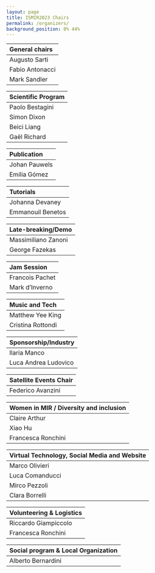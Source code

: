 ```yaml
---
layout: page
title: ISMIR2023 Chairs
permalink: /organizers/
background_position: 0% 44%
---
```


| General chairs  |  
|:------------------|
| Augusto Sarti    |
| Fabio Antonacci    |
| Mark Sandler    | 


| Scientific Program  |                                                                                               
|:-------------------|
| Paolo Bestagini       |
| Simon Dixon          | 
| Beici Liang         | 
| Gaël Richard       | 



| Publication      |
|:----------------|
| Johan Pauwels          |
| Emilia Gómez          | 



| Tutorials        |      
|:----------------|
| Johanna Devaney          | 
| Emmanouil Benetos          |



| Late-breaking/Demo  |  
|:-------------------|
| Massimiliano Zanoni          | 
| George Fazekas	|


| Jam Session	   |         
|:--------------------|
| Francois Pachet     |
| Mark d’Inverno      |


| Music and Tech	   |         
|:--------------------|
| Matthew Yee King     |
| Cristina Rottondi      |

| Sponsorship/Industry |         
|:--------------------|
| Ilaria Manco |
|  Luca Andrea Ludovico     |

| Satellite Events Chair |         
|:--------------------|
| Federico Avanzini |



| Women in MIR / Diversity and inclusion| 
|:--------------------|
| Claire Arthur  |
| Xiao Hu  |
| Francesca Ronchini |



| Virtual Technology, Social Media and Website  | 
|:-------------------|
| Marco Olivieri                        | 
| Luca Comanducci                        |
| Mirco Pezzoli                        | 
| Clara Borrelli                        |



| Volunteering & Logistics   |   
|:--------------------|
| Riccardo Giampiccolo  |
| Francesca Ronchini  | 


| Social program & Local Organization       |                                                                                                
|:----------------|
| Alberto Bernardini  |

<!--

| General chairs  |                                                                                                |
|:------------------:|:-----------------------------------------------------------------------------------------------|
| Augusto Sarti    | ![Augusto Sarti's picture](/ismir2023/assets/img/organizers/asarti-100x100.jpg "Augusto Sarti") |
| Fabio Antonacci    | ![Fabio Antonacci's picture](/ismir2023/assets/img/organizers/fantonacci-100x100.jpg "Fabio Antonacci") |
| Mark Sandler    | ![Mark Sandler's picture](/ismir2023/assets/img/organizers/msandler-100x100.jpg "Mark Sandler") |


| Scientific Program  |                                                                                               |
|:-------------------:|:----------------------------------------------------------------------------------------------|
| Paolo Bestagini       | ![Paolo Bestagini's picture](/ismir2023/assets/img/organizers/pbestagini-100x100.jpg "Paolo Bestagini")    |
| Simon Dixon          | ![Simon Dixon's picture](/ismir2023/assets/img/organizers/ "Simon Dixon")        |
| Beici Liang         | ![Beici Liang's picture](/ismir2023/assets/img/organizers/ "Beici Liang")        |
| Gaël Richard       | ![Gaël Richard's picture](/ismir2023/assets/img/organizers/ "Gaël Richard") |



| Publication      |                                                                                                |
|:----------------:|:-----------------------------------------------------------------------------------------------|
| Johan Pauwels          | ![Johan Pauwels's picture](/ismir2023/assets/img/organizers/ "Johan Pauwels")        |
| Emilia Gómez          | ![Emilia Gómez's picture](/ismir2023/assets/img/organizers/ "Emilia Gómez")        |



| Tutorials        |                                                                                                  |
|:----------------:|:-------------------------------------------------------------------------------------------------|
| Johanna Devaney          | ![Johanna Devaney's picture](/ismir2023/assets/img/organizers/ "Johanna Devaney")        |
| Emmanouil Benetos          | ![Emmanouil Benetos's picture](/ismir2023/assets/img/organizers/ "Emmanouil Benetos")        |



| Late-breaking/Demo  |                                                                                                    |
|:-------------------:|:---------------------------------------------------------------------------------------------------|
| Massimiliano Zanoni          | ![Massimiliano Zanoni's picture](/ismir2023/assets/img/organizers/mzanoni-100x100.jpg "Massimiliano Zanoni")        |


| Music and Tech	   |                                                                                           |
|:--------------------:|:-------------------------------------------------------------------------------------------|
| Matthew Yee King     | ![Matthew Yee King's picture](/ismir2023/assets/img/organizers/ "Matthew Yee King")        |
| Francois Pachet      | ![Francois Pachet's picture](/ismir2023/assets/img/organizers/ "Francois Pachet")          |



| Women in MIR / Diversity and inclysion|                                                                                                        |
|:--------------------:|:-------------------------------------------------------------------------------------------------------|
| Helene Camille Crayencour          | ![Helene Camille Crayencour's picture](/ismir2023/assets/img/organizers/ "Helene Camille Crayencour")        |
| Giorgia Cantisani          | ![Giorgia Cantisani's picture](/ismir2023/assets/img/organizers/ "Giorgia Cantisani")        |



| Virtual Technology, Social Media and Website  |                                                            |
|:-------------------:|:-------------------------------------------------------------------------------------|
| Marco Olivieri                        | ![Marco Olivieri's picture](/ismir2023/assets/img/organizers/molivieri-100x100.jpg "Marco Olivieri") |
| Luca Comanducci                        | ![Luca Comanducci's picture](/ismir2023/assets/img/organizers/lcomanducci-100x100.jpg "Luca Comanducci") |
| Mirco Pezzoli                        | ![Mirco Pezzoli's picture](/ismir2023/assets/img/organizers/mpezzoli-100x100.jpg "Mirco Pezzoli") |



| Volunteering & Logistics   |                                                                                                        |
|:--------------------:|:-------------------------------------------------------------------------------------------------------|
| Riccardo Giampiccolo  | ![Riccardo Giampiccolo's picture](/ismir2023/assets/img/organizers/rgiampiccolo-100x100.jpg "Riccardo Giampiccolo") |
| Francesca Ronchini  | ![Francesca Ronchini's picture](/ismir2023/assets/img/organizers/fronchini-100x100.jpg "Francesca Ronchini") |

| Social program & Local Organization       |                                                                                                |
|:----------------:|:-----------------------------------------------------------------------------------------------|
| Alberto Bernardini  | ![Alberto Bernardini's picture](/ismir2023/assets/img/organizers/abernardini-100x100.jpg "Alberto Bernardini") |

-->
